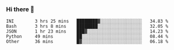 ### Hi there 👋

<!--START_SECTION:waka-->

```text
INI        3 hrs 25 mins   ████████▓░░░░░░░░░░░░░░░░   34.83 %
Bash       3 hrs 8 mins    ████████░░░░░░░░░░░░░░░░░   32.05 %
JSON       1 hr 23 mins    ███▓░░░░░░░░░░░░░░░░░░░░░   14.23 %
Python     49 mins         ██░░░░░░░░░░░░░░░░░░░░░░░   08.44 %
Other      36 mins         █▓░░░░░░░░░░░░░░░░░░░░░░░   06.18 %
```

<!--END_SECTION:waka-->

<!--
**arlenxuzj/arlenxuzj** is a ✨ _special_ ✨ repository because its `README.md` (this file) appears on your GitHub profile.

Here are some ideas to get you started:

- 🔭 I’m currently working on ...
- 🌱 I’m currently learning ...
- 👯 I’m looking to collaborate on ...
- 🤔 I’m looking for help with ...
- 💬 Ask me about ...
- 📫 How to reach me: ...
- 😄 Pronouns: ...
- ⚡ Fun fact: ...
-->
